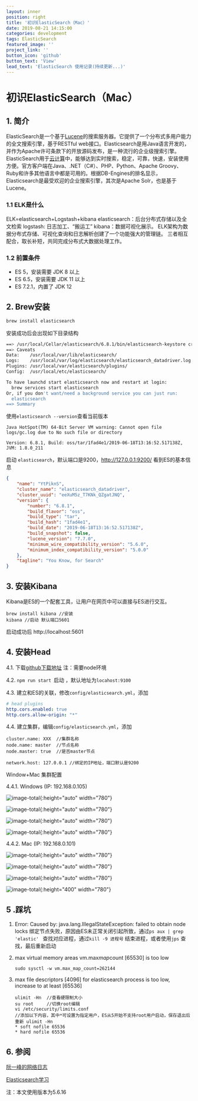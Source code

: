 ```yaml
---
layout: inner
position: right
title: '初识ElasticSearch（Mac）'
date: 2019-08-21 14:15:00
categories: development
tags: ElasticSearch
featured_image: ''
project_link: ''
button_icon: 'github'
button_text: 'View'
lead_text: 'ElasticSearch 使用记录(持续更新...)'
---
```



# 初识ElasticSearch（Mac）

## 1. 简介

ElasticSearch是一个基于[Lucene](https://baike.baidu.com/item/Lucene/6753302)的搜索服务器。它提供了一个分布式多用户能力的全文搜索引擎，基于RESTful web接口。Elasticsearch是用Java语言开发的，并作为Apache许可条款下的开放源码发布，是一种流行的企业级搜索引擎。ElasticSearch用于[云计算](https://baike.baidu.com/item/云计算/9969353)中，能够达到实时搜索，稳定，可靠，快速，安装使用方便。官方客户端在Java、.NET（C#）、PHP、Python、Apache Groovy、Ruby和许多其他语言中都是可用的。根据DB-Engines的排名显示，Elasticsearch是最受欢迎的企业搜索引擎，其次是Apache Solr，也是基于Lucene。

### 1.1 ELK是什么

ELK=elasticsearch+Logstash+kibana 
elasticsearch：后台分布式存储以及全文检索 
logstash: 日志加工、“搬运工” 
kibana：数据可视化展示。 
ELK架构为数据分布式存储、可视化查询和日志解析创建了一个功能强大的管理链。 三者相互配合，取长补短，共同完成分布式大数据处理工作。

### 1.2 前置条件

- ES 5，安装需要 JDK 8 以上
- ES 6.5，安装需要 JDK 11 以上
- ES 7.2.1，内置了 JDK 12

## 2. Brew安装

```bash
brew install elasticsearch
```

安装成功后会出现如下目录结构

```bash
==> /usr/local/Cellar/elasticsearch/6.8.1/bin/elasticsearch-keystore create
==> Caveats
Data:    /usr/local/var/lib/elasticsearch/
Logs:    /usr/local/var/log/elasticsearch/elasticsearch_datadriver.log
Plugins: /usr/local/var/elasticsearch/plugins/
Config:  /usr/local/etc/elasticsearch/

To have launchd start elasticsearch now and restart at login:
  brew services start elasticsearch
Or, if you don't want/need a background service you can just run:
  elasticsearch
==> Summary
```

使用`elasticsearch --version`查看当前版本

```shell
Java HotSpot(TM) 64-Bit Server VM warning: Cannot open file logs/gc.log due to No such file or directory

Version: 6.8.1, Build: oss/tar/1fad4e1/2019-06-18T13:16:52.517138Z, JVM: 1.8.0_211
```

启动 `elasticsearch`，默认端口是9200，http://127.0.0.1:9200/ 看到ES的基本信息

```json
{
    "name": "YtPiknS",
    "cluster_name": "elasticsearch_datadriver",
    "cluster_uuid": "eeXuM5z_T7KNk_QZgatJNQ",
    "version": {
        "number": "6.8.1",
        "build_flavor": "oss",
        "build_type": "tar",
        "build_hash": "1fad4e1",
        "build_date": "2019-06-18T13:16:52.517138Z",
        "build_snapshot": false,
        "lucene_version": "7.7.0",
        "minimum_wire_compatibility_version": "5.6.0",
        "minimum_index_compatibility_version": "5.0.0"
    },
    "tagline": "You Know, for Search"
}
```

## 3. 安装Kibana

Kibana是ES的一个配套工具，让用户在网页中可以直接与ES进行交互。 

```shell
brew install kibana //安装
kibana //启动 默认端口5601
```

启动成功后 http://localhost:5601 

## 4. 安装Head

4.1.  下载[github下载地址](https://github.com/mobz/elasticsearch-head#running-with-built-in-server)  注：需要node环境

4.2.  `npm run start `启动 ，默认地址为`locahost:9100`

4.3.  建立和ES的关联，修改`config/elasticsearch.yml`，添加

```yaml
# head plugins
http.cors.enabled: true
http.cors.allow-origin: "*"
```

4.4. 建立集群，编辑`config/elasticsearch.yml`，添加

```shell
cluster.name: XXX  //集群名称
node.name: master  //节点名称
node.master: true  //是否master节点

network.host: 127.0.0.1 //绑定的IP地址，端口默认是9200
```

Window+Mac 集群配置

4.4.1. Windows (IP: 192.168.0.105)


![image-total](/img/posts/es/windows_yml.jpg){:height="auto" width="780"}

![image-total](/img/posts/es/windows_logs.png){:height="auto" width="780"}

![image-total](/img/posts/es/windows.png){:height="auto" width="780"}

![image-total](/img/posts/es/windows_nodes.png){:height="auto" width="780"}



4.4.2. Mac (IP: 192.168.0.101)

![image-total](/img/posts/es/mac_yml.png){:height="auto" width="780"}


![image-total](/img/posts/es/mac_logs.png){:height="auto" width="780"}


![image-total](/img/posts/es/mac.png){:height="auto" width="780"}


![image-total](/img/posts/es/mac_nodes.png){:height="400" width="780"}




## 5 .踩坑

1. Error: Caused by: java.lang.IllegalStateException: failed to obtain node locks
	绑定节点失败，原因由ES未正常关闭引起所致，通过`ps aux | grep 'elastic' ` 查找对应进程，通过`kill -9 进程号` 结束进程，或者使用`jps` 查找，最后重新启动

2. max virtual memory areas vm.max*map*count [65530] is too low

   ```shell
   sudo sysctl -w vm.max_map_count=262144
   ```

3. max file descriptors [4096] for elasticsearch process is too low, increase to at least [65536]

   ```shell
   ulimit -Hn  //查看硬限制大小
   su root     //切换root编辑
   vi /etc/security/limits.conf 
   //添加以下内容，其中*可设置为指定用户，ES从5开始不支持root用户启动，保存退出后重新 ulimit -Hn
   * soft nofile 65536
   * hard nofile 65536
   ```

## 6.  参阅

[阮一峰的网络日志](http://www.ruanyifeng.com/blog/2017/08/elasticsearch.html)

[Elasticsearch学习](https://blog.csdn.net/makang110/article/details/80596017)

注：本文使用版本为5.6.16





